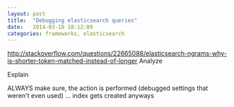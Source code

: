 ```yaml
---
layout: post
title:  "Debugging elasticsearch queries"
date:   2014-03-10 18:12:09
categories: frameworks, elasticsearch
---
```


http://stackoverflow.com/questions/22665088/elasticsearch-ngrams-why-is-shorter-token-matched-instead-of-longer
Analyze

Explain

ALWAYS make sure, the action is performed (debugged settings that weren't even used) ... index gets created anyways

